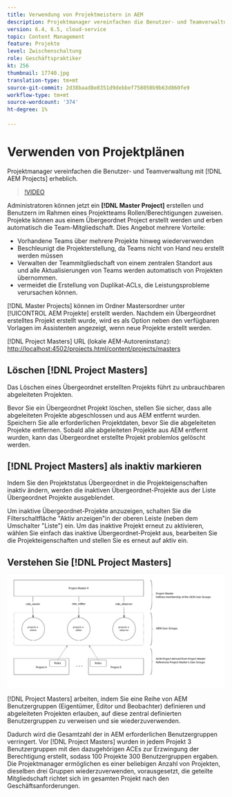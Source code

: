 ```yaml
---
title: Verwendung von Projektmeistern in AEM
description: Projektmanager vereinfachen die Benutzer- und Teamverwaltung mit AEM Projekten erheblich.
version: 6.4, 6.5, cloud-service
topic: Content Management
feature: Projekte
level: Zwischenschaltung
role: Geschäftspraktiker
kt: 256
thumbnail: 17740.jpg
translation-type: tm+mt
source-git-commit: 2d38baad8e8351d9debbef758050b9b63d860fe9
workflow-type: tm+mt
source-wordcount: '374'
ht-degree: 1%

---
```



# Verwenden von Projektplänen

Projektmanager vereinfachen die Benutzer- und Teamverwaltung mit [!DNL AEM Projects] erheblich.

>[!VIDEO](https://video.tv.adobe.com/v/17740/?quality=12&learn=on)

Administratoren können jetzt ein **[!DNL Master Project]** erstellen und Benutzern im Rahmen eines Projektteams Rollen/Berechtigungen zuweisen. Projekte können aus einem Übergeordnet Project erstellt werden und erben automatisch die Team-Mitgliedschaft. Dies Angebot mehrere Vorteile:

* Vorhandene Teams über mehrere Projekte hinweg wiederverwenden
* Beschleunigt die Projekterstellung, da Teams nicht von Hand neu erstellt werden müssen
* Verwalten der Teammitgliedschaft von einem zentralen Standort aus und alle Aktualisierungen von Teams werden automatisch von Projekten übernommen.
* vermeidet die Erstellung von Duplikat-ACLs, die Leistungsprobleme verursachen können.

[!DNL Master Projects] können im Ordner   Mastersordner unter  [!UICONTROL AEM Projekte] erstellt werden. Nachdem ein Übergeordnet erstelltes Projekt erstellt wurde, wird es als Option neben den verfügbaren Vorlagen im Assistenten angezeigt, wenn neue Projekte erstellt werden.

[!DNL Project Masters] URL (lokale AEM-Autoreninstanz):  [http://localhost:4502/projects.html/content/projects/masters](http://localhost:4502/projects.html/content/projects/masters)

## Löschen [!DNL Project Masters]

Das Löschen eines Übergeordnet erstellten Projekts führt zu unbrauchbaren abgeleiteten Projekten.

Bevor Sie ein Übergeordnet Projekt löschen, stellen Sie sicher, dass alle abgeleiteten Projekte abgeschlossen und aus AEM entfernt wurden. Speichern Sie alle erforderlichen Projektdaten, bevor Sie die abgeleiteten Projekte entfernen. Sobald alle abgeleiteten Projekte aus AEM entfernt wurden, kann das Übergeordnet erstellte Projekt problemlos gelöscht werden.

## [!DNL Project Masters] als inaktiv markieren

Indem Sie den Projektstatus Übergeordnet in die Projekteigenschaften inaktiv ändern, werden die inaktiven Übergeordnet-Projekte aus der Liste Übergeordnet Projekte ausgeblendet.

Um inaktive Übergeordnet-Projekte anzuzeigen, schalten Sie die Filterschaltfläche &quot;Aktiv anzeigen&quot;in der oberen Leiste (neben dem Umschalter &quot;Liste&quot;) ein. Um das inaktive Projekt erneut zu aktivieren, wählen Sie einfach das inaktive Übergeordnet-Projekt aus, bearbeiten Sie die Projekteigenschaften und stellen Sie es erneut auf aktiv ein.

## Verstehen Sie [!DNL Project Masters]

![Technische Ansicht von Projektmeistern](assets/use-project-masters/project-masters-architecture.png)

[!DNL Project Masters] arbeiten, indem Sie eine Reihe von AEM Benutzergruppen (Eigentümer, Editor und Beobachter) definieren und abgeleiteten Projekten erlauben, auf diese zentral definierten Benutzergruppen zu verweisen und sie wiederzuverwenden.

Dadurch wird die Gesamtzahl der in AEM erforderlichen Benutzergruppen verringert. Vor [!DNL Project Masters] wurden in jedem Projekt 3 Benutzergruppen mit den dazugehörigen ACEs zur Erzwingung der Berechtigung erstellt, sodass 100 Projekte 300 Benutzergruppen ergaben. Die Projektmanager ermöglichen es einer beliebigen Anzahl von Projekten, dieselben drei Gruppen wiederzuverwenden, vorausgesetzt, die geteilte Mitgliedschaft richtet sich im gesamten Projekt nach den Geschäftsanforderungen.
